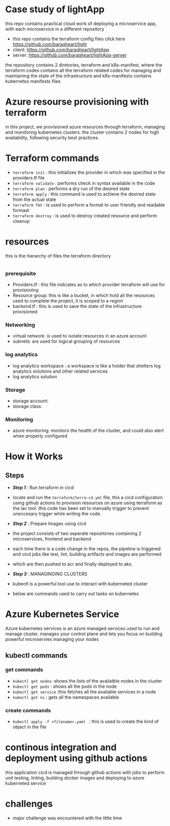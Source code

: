 # Case study of lightApp

this repo contains practical cloud work of deploying a microservice app, with each microservice in a different repository

- this repo contains the terraform config files click here https://github.com/baraqheart/light
- client: https://github.com/baraqheart/lightApp
- server: https://github.com/baraqheart/lightApp-server

the repository contains 2 diretories, terraform and k8s-manifest, where the terraform codes contains all the terraform 
related codes for managing and maintaining the state of the infrastructure and k8s-manifests contains kubernetes
manifests files

# Azure resourse provisioning with terraform
in this project, we provisioned azure resources through terraform, managing and monitoring kubernetes clusters.
the cluster contains 2 nodes for high availability, following security best practices.


# Terraform commands
- `terraform init` : this initializes the provider in which was specified in the providers.tf file
- `terraform validate` : performs check in syntax available in the code
- `terraform plan` : performs a dry run of the desired state
- `terraform apply` : this command is used to achieve the desired state from the actual state
- `terraform fmt` : is used to perform a format to user friendly and readable formaat
- `terraform destroy` : is used to destroy created resource and perform cleanup

# resources
this is the hierarchy of files the terraform directory

![]()

### prerequisite
- Providers.tf : this file indicates as to which provider terraform will use for provisioning
- Resource group: this is like a bucket, in which hold all the resources used to complete the project,
  it is scoped to a region
- backend.tf : this is used to save the state of the infrastructure provisioned

### Networking

- virtual network: is used to isolate resources in an azure account
- subnets: are used for logical grouping of resources

### log analytics
- log analytics workspace : a workspace is like a holder that shelters log analytics solutions and other related services
- log analytics solution

### Storage 
- storage account:
- storage class:

### Monitoring
- azure monitoring: monitors the health of the cluster, and could also alert when properly configured

# How it Works
## Steps

- ***Step 1*** : Run terraform in cicd
- locate and run the `terraform/terra-cd.yml` file, this a cicd configuration using
  github actions to provision resources on azure using terraform as the iac tool.
  this code has been set to manually trigger to prevent uneccesary trigger while writing the code.
  
- ***Step 2*** : Prepare Images using cicd
- the project consists of two seperate repositories containing 2 microservices, frontend and backend
- each time there is a code change in the repos, the pipeline is triggered and cicd jobs like test, lint,
  building artifacts and images are performed
- which are then pushed to acr and finally deployed to aks.

- ***Step 3*** : MANAGINGING CLUSTERS
- kubectl is a powerful tool use to interact with kuberneted cluster
- below are commands used to carry out tasks on kubernetes 

# Azure Kubernetes Service
Azure kubernetes services is an azure managed services used to run and manage cluster, 
manages your control plane and lets you focus on building powerful microservies managing your nodes

## kubectl commands
### get commands
- `kubectl get nodes`: shows the lists of the availatble nodes in the cluster
- `kubectl get pods` : shows all the pods in the node
- `kubectl get service` :this fetches all the available services in a node
- `kubectl get ns` : gets all the namespaces available

### create commands
- `kubectl apply -f <filename>.yaml ` : this is used to create the kind of object in the file

# continous integration and deployment using github actions
this application cicd is managed through github actions with jobs to perform unit testing,
linting, building docker images and deploying to azure kuberneted service

# challenges
- major challenge was encountered with the little time
